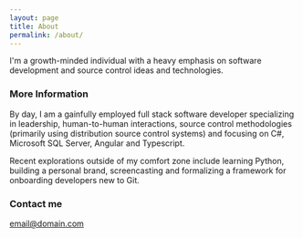 ```yaml
---
layout: page
title: About
permalink: /about/
---
```


I'm a growth-minded individual with a heavy emphasis on software development and source control ideas and technologies.

### More Information

By day, I am a gainfully employed full stack software developer specializing in leadership, human-to-human interactions, source control methodologies (primarily using distribution source control systems) and focusing on C#, Microsoft SQL Server, Angular and Typescript. 

Recent explorations outside of my comfort zone include learning Python, building a personal brand, screencasting and formalizing a framework for onboarding developers new to Git.

### Contact me

[email@domain.com](mailto:email@domain.com)
